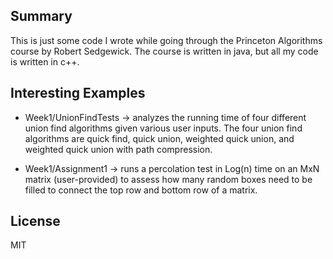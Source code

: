 ## Summary

This is just some code I wrote while going through the Princeton Algorithms course by Robert Sedgewick. The course is written in java, but all my code is written in c++. 


## Interesting Examples
- Week1/UnionFindTests -> analyzes the running time of four different union find algorithms given various user inputs. The four union find algorithms are quick find, quick union, weighted quick union, and weighted quick union with path compression.

- Week1/Assignment1 -> runs a percolation test in Log(n) time on an MxN matrix (user-provided) to assess how many random boxes need to be filled to connect the top row and bottom row of a matrix.  

## License

MIT 